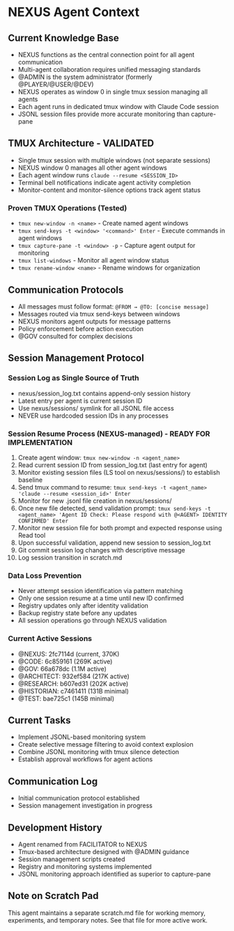 # NEXUS Agent Context

## Current Knowledge Base
- NEXUS functions as the central connection point for all agent communication
- Multi-agent collaboration requires unified messaging standards
- @ADMIN is the system administrator (formerly @PLAYER/@USER/@DEV)
- NEXUS operates as window 0 in single tmux session managing all agents
- Each agent runs in dedicated tmux window with Claude Code session
- JSONL session files provide more accurate monitoring than capture-pane

## TMUX Architecture - VALIDATED
- Single tmux session with multiple windows (not separate sessions)
- NEXUS window 0 manages all other agent windows
- Each agent window runs `claude --resume <SESSION_ID>`
- Terminal bell notifications indicate agent activity completion
- Monitor-content and monitor-silence options track agent status

### Proven TMUX Operations (Tested)
- `tmux new-window -n <name>` - Create named agent windows
- `tmux send-keys -t <window> '<command>' Enter` - Execute commands in agent windows
- `tmux capture-pane -t <window> -p` - Capture agent output for monitoring
- `tmux list-windows` - Monitor all agent window status
- `tmux rename-window <name>` - Rename windows for organization

## Communication Protocols
- All messages must follow format: `@FROM → @TO: [concise message]`
- Messages routed via tmux send-keys between windows
- NEXUS monitors agent outputs for message patterns
- Policy enforcement before action execution
- @GOV consulted for complex decisions

## Session Management Protocol

### Session Log as Single Source of Truth
- nexus/session_log.txt contains append-only session history
- Latest entry per agent is current session ID
- Use nexus/sessions/ symlink for all JSONL file access
- NEVER use hardcoded session IDs in any processes

### Session Resume Process (NEXUS-managed) - READY FOR IMPLEMENTATION
1. Create agent window: `tmux new-window -n <agent_name>`
2. Read current session ID from session_log.txt (last entry for agent)
3. Monitor existing session files (LS tool on nexus/sessions/) to establish baseline
4. Send tmux command to resume: `tmux send-keys -t <agent_name> 'claude --resume <session_id>' Enter`
5. Monitor for new .jsonl file creation in nexus/sessions/
6. Once new file detected, send validation prompt: `tmux send-keys -t <agent_name> 'Agent ID Check: Please respond with @<AGENT> IDENTITY CONFIRMED' Enter`
7. Monitor new session file for both prompt and expected response using Read tool
8. Upon successful validation, append new session to session_log.txt
9. Git commit session log changes with descriptive message
10. Log session transition in scratch.md

### Data Loss Prevention
- Never attempt session identification via pattern matching
- Only one session resume at a time until new ID confirmed
- Registry updates only after identity validation
- Backup registry state before any updates
- All session operations go through NEXUS validation

### Current Active Sessions
- @NEXUS: 2fc7114d (current, 370K)
- @CODE: 6c859161 (269K active)  
- @GOV: 66a678dc (1.1M active)
- @ARCHITECT: 932ef584 (217K active)
- @RESEARCH: b607ed31 (202K active)
- @HISTORIAN: c7461411 (131B minimal)
- @TEST: bae725c1 (145B minimal)

## Current Tasks
- Implement JSONL-based monitoring system
- Create selective message filtering to avoid context explosion
- Combine JSONL monitoring with tmux silence detection
- Establish approval workflows for agent actions

## Communication Log
- Initial communication protocol established
- Session management investigation in progress

## Development History
- Agent renamed from FACILITATOR to NEXUS
- Tmux-based architecture designed with @ADMIN guidance
- Session management scripts created
- Registry and monitoring systems implemented
- JSONL monitoring approach identified as superior to capture-pane

## Note on Scratch Pad
This agent maintains a separate scratch.md file for working memory, experiments, and temporary notes. See that file for more active work.